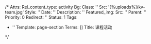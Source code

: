 /*
Attrs:
  Rel_content_type: activity
Bg:
  Class: ''
  Src: '[%uploads%]/kv-team.jpg'
  Style: ''
Date: ''
Description: ''
Featured_img:
  Src: ''
Parent: ''
Priority: 0
Redirect: ''
Status: 1
Tags:
- ''
Template: page-section
Terms: []
Title: 课程活动

*/





